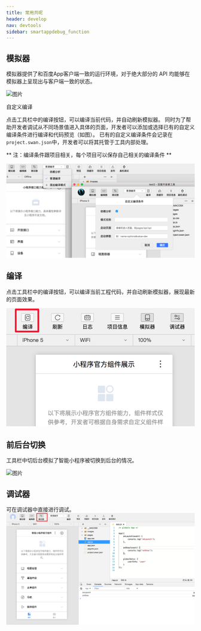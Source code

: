```yaml
---
title: 常用共呢
header: develop
nav: devtools
sidebar: smartappdebug_function
---
```


## 模拟器



模拟器提供了和百度App客户端一致的运行环境，对于绝大部分的 API 均能够在模拟器上呈现出与客户端一致的状态。

![图片](https://b.bdstatic.com/searchbox/icms/searchbox/img/smartapp/preview.png)

自定义编译


点击工具栏中的编译按钮，可以编译当前代码，并自动刷新模拟器。
同时为了帮助开发者调试从不同场景值进入具体的页面，开发者可以添加或选择已有的自定义编译条件进行编译和代码预览（如图）。
已有的自定义编译条件会记录在`project.swan.json`中，开发者可以将其托管于工具内部处理。

** 注：编译条件跟项目相关，每个项目可以保存自己相关的编译条件 **

![图片](../../../img/tool/工具27.png)

## 编译


点击工具栏中的编译按钮，可以编译当前工程代码，并自动刷新模拟器，展现最新的页面效果。

![图片](../../../img/compile.png)

## 前后台切换


工具栏中切后台模拟了智能小程序被切换到后台的情况。

![图片](http://bos.nj.bpc.baidu.com/v1/agroup/d238688e45990a0f15e9d771eef7896a3281226a)

## 调试器
可在调试器中直接进行调试。
![图片](../../../img/tool/工具26.png)